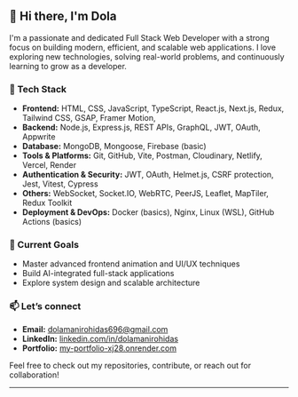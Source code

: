 ## 👋 Hi there, I'm Dola

I'm a passionate and dedicated Full Stack Web Developer with a strong focus on building modern, efficient, and scalable web applications. I love exploring new technologies, solving real-world problems, and continuously learning to grow as a developer.

### 🚀 Tech Stack
- **Frontend:** HTML, CSS, JavaScript, TypeScript, React.js, Next.js, Redux, Tailwind CSS, GSAP, Framer Motion,
- **Backend:** Node.js, Express.js, REST APIs, GraphQL, JWT, OAuth, Appwrite
- **Database:** MongoDB, Mongoose, Firebase (basic)
- **Tools & Platforms:** Git, GitHub, Vite, Postman, Cloudinary, Netlify, Vercel, Render
- **Authentication & Security:** JWT, OAuth, Helmet.js, CSRF protection, Jest, Vitest, Cypress
- **Others:** WebSocket, Socket.IO, WebRTC, PeerJS, Leaflet, MapTiler, Redux Toolkit
- **Deployment & DevOps:** Docker (basics), Nginx, Linux (WSL), GitHub Actions (basics)

### 🎯 Current Goals
- Master advanced frontend animation and UI/UX techniques  
- Build AI-integrated full-stack applications  
- Explore system design and scalable architecture  

### 📫 Let’s connect
- **Email:** [dolamanirohidas696@gmail.com](mailto:dolamanirohidas696@gmail.com)  
- **LinkedIn:** [linkedin.com/in/dolamanirohidas](https://www.linkedin.com/in/dolamanirohidas/)  
- **Portfolio:** [my-portfolio-xj28.onrender.com](https://my-portfolio-xj28.onrender.com/)
  
Feel free to check out my repositories, contribute, or reach out for collaboration!

---

